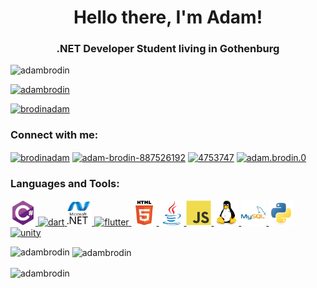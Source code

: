 <h1 align="center">Hello there, I'm Adam!</h1>
<h3 align="center">.NET Developer Student living in Gothenburg</h3>

<p align="left"> <img src="https://komarev.com/ghpvc/?username=adambrodin&label=Profile%20views&color=0e75b6&style=flat" alt="adambrodin" /> </p>

<p align="left"> <a href="https://github.com/ryo-ma/github-profile-trophy"><img src="https://github-profile-trophy.vercel.app/?username=adambrodin" alt="adambrodin" /></a> </p>

<p align="left"> <a href="https://twitter.com/brodinadam" target="blank"><img src="https://img.shields.io/twitter/follow/brodinadam?logo=twitter&style=for-the-badge" alt="brodinadam" /></a> </p>

<h3 align="left">Connect with me:</h3>
<p align="left">
<a href="https://twitter.com/brodinadam" target="blank"><img align="center" src="https://cdn.jsdelivr.net/npm/simple-icons@3.0.1/icons/twitter.svg" alt="brodinadam" height="30" width="40" /></a>
<a href="https://linkedin.com/in/adam-brodin-887526192" target="blank"><img align="center" src="https://cdn.jsdelivr.net/npm/simple-icons@3.0.1/icons/linkedin.svg" alt="adam-brodin-887526192" height="30" width="40" /></a>
<a href="https://stackoverflow.com/users/4753747" target="blank"><img align="center" src="https://cdn.jsdelivr.net/npm/simple-icons@3.0.1/icons/stackoverflow.svg" alt="4753747" height="30" width="40" /></a>
<a href="https://fb.com/adam.brodin.0" target="blank"><img align="center" src="https://cdn.jsdelivr.net/npm/simple-icons@3.0.1/icons/facebook.svg" alt="adam.brodin.0" height="30" width="40" /></a>
</p>

<h3 align="left">Languages and Tools:</h3>
<p align="left"> <a href="https://www.w3schools.com/cs/" target="_blank"> <img src="https://raw.githubusercontent.com/devicons/devicon/master/icons/csharp/csharp-original.svg" alt="csharp" width="40" height="40"/> </a> <a href="https://dart.dev" target="_blank"> <img src="https://www.vectorlogo.zone/logos/dartlang/dartlang-icon.svg" alt="dart" width="40" height="40"/> </a> <a href="https://dotnet.microsoft.com/" target="_blank"> <img src="https://raw.githubusercontent.com/devicons/devicon/master/icons/dot-net/dot-net-original-wordmark.svg" alt="dotnet" width="40" height="40"/> </a> <a href="https://flutter.dev" target="_blank"> <img src="https://www.vectorlogo.zone/logos/flutterio/flutterio-icon.svg" alt="flutter" width="40" height="40"/> </a> <a href="https://www.w3.org/html/" target="_blank"> <img src="https://raw.githubusercontent.com/devicons/devicon/master/icons/html5/html5-original-wordmark.svg" alt="html5" width="40" height="40"/> </a> <a href="https://www.java.com" target="_blank"> <img src="https://raw.githubusercontent.com/devicons/devicon/master/icons/java/java-original.svg" alt="java" width="40" height="40"/> </a> <a href="https://developer.mozilla.org/en-US/docs/Web/JavaScript" target="_blank"> <img src="https://raw.githubusercontent.com/devicons/devicon/master/icons/javascript/javascript-original.svg" alt="javascript" width="40" height="40"/> </a> <a href="https://www.linux.org/" target="_blank"> <img src="https://raw.githubusercontent.com/devicons/devicon/master/icons/linux/linux-original.svg" alt="linux" width="40" height="40"/> </a> <a href="https://www.mysql.com/" target="_blank"> <img src="https://raw.githubusercontent.com/devicons/devicon/master/icons/mysql/mysql-original-wordmark.svg" alt="mysql" width="40" height="40"/> </a> <a href="https://www.python.org" target="_blank"> <img src="https://raw.githubusercontent.com/devicons/devicon/master/icons/python/python-original.svg" alt="python" width="40" height="40"/> </a> <a href="https://unity.com/" target="_blank"> <img src="https://www.vectorlogo.zone/logos/unity3d/unity3d-icon.svg" alt="unity" width="40" height="40"/> </a> </p>

<p><img align="left" src="https://github-readme-stats.vercel.app/api/top-langs?username=adambrodin&show_icons=true&locale=en&layout=compact" alt="adambrodin" /></p>

<p>&nbsp;<img align="center" src="https://github-readme-stats.vercel.app/api?username=adambrodin&show_icons=true&locale=en" alt="adambrodin" /></p>

<p><img align="center" src="https://github-readme-streak-stats.herokuapp.com/?user=adambrodin&" alt="adambrodin" /></p>
